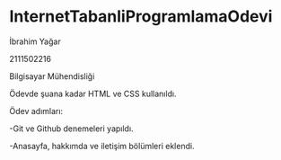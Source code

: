 # InternetTabanliProgramlamaOdevi
İbrahim Yağar

2111502216

Bilgisayar Mühendisliği

Ödevde şuana kadar HTML ve CSS kullanıldı.

Ödev adımları:

-Git ve Github denemeleri yapıldı.

-Anasayfa, hakkımda ve iletişim bölümleri eklendi.
